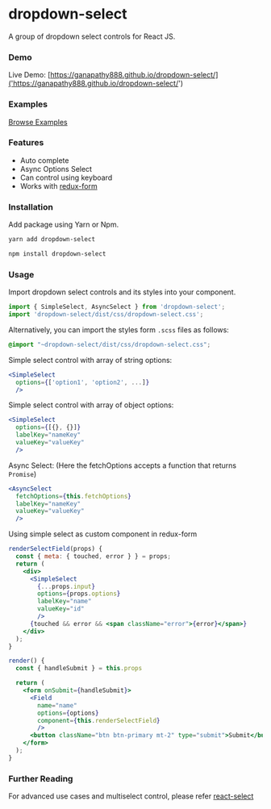 # dropdown-select

A group of dropdown select controls for React JS.

### Demo

Live Demo: [https://ganapathy888.github.io/dropdown-select/]('https://ganapathy888.github.io/dropdown-select/')

### Examples

[Browse Examples](examples)

### Features

  * Auto complete
  * Async Options Select
  * Can control using keyboard
  * Works with [redux-form](https://github.com/erikras/redux-form/)

### Installation
Add package using Yarn or Npm.

```sh
yarn add dropdown-select
```

```sh
npm install dropdown-select
```

### Usage

Import dropdown select controls and its styles into your component.

```js
import { SimpleSelect, AsyncSelect } from 'dropdown-select';
import 'dropdown-select/dist/css/dropdown-select.css';
```

Alternatively, you can import the styles form `.scss` files as follows:

```scss
@import "~dropdown-select/dist/css/dropdown-select.css";
```

Simple select control with array of string options:
```jsx
<SimpleSelect
  options={['option1', 'option2', ...]}
  />
```
Simple select control with array of object options:

```jsx
<SimpleSelect
  options={[{}, {}]}
  labelKey="nameKey"
  valueKey="valueKey"
  />
```

Async Select: (Here the fetchOptions accepts a function that returns `Promise`)

```jsx
<AsyncSelect
  fetchOptions={this.fetchOptions}
  labelKey="nameKey"
  valueKey="valueKey"
  />
```

Using simple select as custom component in redux-form

```jsx
renderSelectField(props) {
  const { meta: { touched, error } } = props;
  return (
    <div>
      <SimpleSelect
        {...props.input}
        options={props.options}
        labelKey="name"
        valueKey="id"
        />
      {touched && error && <span className="error">{error}</span>}  
    </div>
  );
}

render() {
  const { handleSubmit } = this.props

  return (
    <form onSubmit={handleSubmit}>
      <Field
        name="name"
        options={options}
        component={this.renderSelectField}
        />
      <button className="btn btn-primary mt-2" type="submit">Submit</button>
    </form>
  );
}
```

### Further Reading
For advanced use cases and multiselect control, please refer [react-select](https://github.com/JedWatson/react-select)
